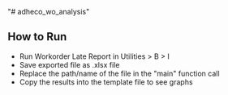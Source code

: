 "# adheco_wo_analysis" 

## How to Run
- Run Workorder Late Report in Utilities > B > I
- Save exported file as .xlsx file
- Replace the path/name of the file in the "main" function call
- Copy the results into the template file to see graphs